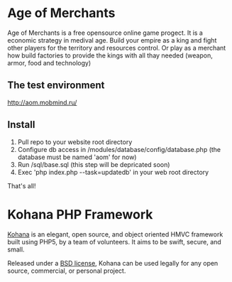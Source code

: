 # Age of Merchants
Age of Merchants is a free opensource online game progect. It is a economic strategy in medival age. Build your empire as a king and fight other players for the territory and resources control. Or play as a merchant how build factories to provide the kings with all thay needed (weapon, armor, food and technology)

## The test environment
http://aom.mobmind.ru/

## Install
1. Pull repo to your website root directory
2. Configure db access in /modules/database/config/database.php (the database must be named 'aom' for now)
3. Run /sql/base.sql (this step will be depricated soon)
4. Exec 'php index.php --task=updatedb' in your web root directory

That's all!

# Kohana PHP Framework

[Kohana](http://kohanaframework.org/) is an elegant, open source, and object oriented HMVC framework built using PHP5, by a team of volunteers. It aims to be swift, secure, and small.

Released under a [BSD license](http://kohanaframework.org/license), Kohana can be used legally for any open source, commercial, or personal project.
